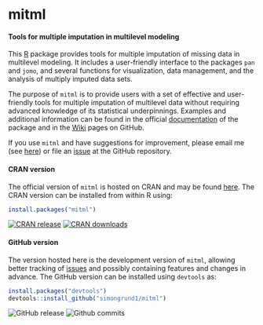 # mitml
#### Tools for multiple imputation in multilevel modeling

This [R](https://www.r-project.org/) package provides tools for multiple imputation of missing data in multilevel modeling.
It includes a user-friendly interface to the packages `pan` and `jomo`, and several functions for visualization, data management, and the analysis of multiply imputed data sets.

The purpose of `mitml` is to provide users with a set of effective and user-friendly tools for multiple imputation of multilevel data without requiring advanced knowledge of its statistical underpinnings.
Examples and additional information can be found in the official [documentation](https://cran.r-project.org/package=mitml/mitml.pdf) of the package and in the [Wiki](https://github.com/simongrund1/mitml/wiki) pages on GitHub.

If you use `mitml` and have suggestions for improvement, please email me (see [here](https://cran.r-project.org/package=mitml)) or file an [issue](https://github.com/simongrund1/mitml/issues) at the GitHub repository.

#### CRAN version

The official version of `mitml` is hosted on CRAN and may be found [here](https://cran.r-project.org/package=mitml). The CRAN version can be installed from within R using:

```r
install.packages("mitml")
```

[![CRAN release](http://www.r-pkg.org/badges/version/mitml)](https://cran.r-project.org/package=mitml) [![CRAN downloads](http://cranlogs.r-pkg.org/badges/mitml)](https://cran.r-project.org/package=mitml)

#### GitHub version

The version hosted here is the development version of `mitml`, allowing better tracking of [issues](https://github.com/simongrund1/mitml/issues) and possibly containing features and changes in advance. The GitHub version can be installed using `devtools` as:

```r
install.packages("devtools")
devtools::install_github("simongrund1/mitml")
```

![GitHub release](https://img.shields.io/github/release/simongrund1/mitml.svg) ![Github commits](https://img.shields.io/github/commits-since/simongrund1/mitml/latest.svg?colorB=orange)
